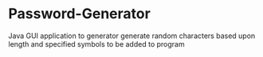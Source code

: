 # Password-Generator
Java GUI application to generator generate random characters based upon length and specified symbols to be added to program
